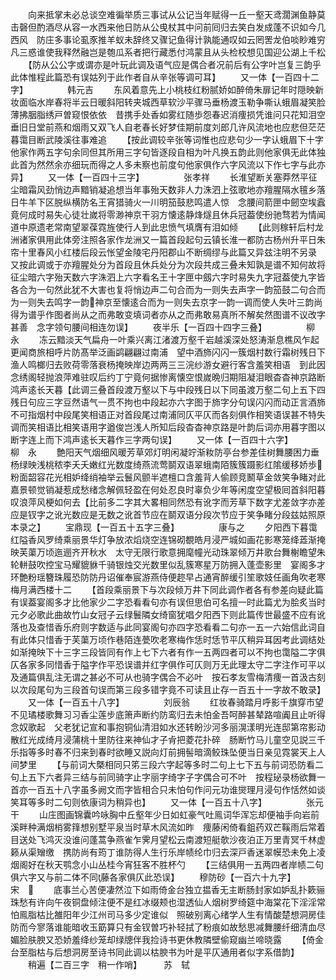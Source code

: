 <!-- { "loadSidebar": true } -->
　　向来抵掌未必总谈空难徧举质三事试从公记当年赋得一丘一壑天鸢濶渊鱼静莫击磬但酌酒尽从容一水西来他日防从公曵杖其中问前囘归去笑白发成蓬不识如今几西风　防庄多事论虱豕推羊蚁未辞终又骤记鱼得计孰能通叹如云罔罟龙伯啖眇难穷凡三惑谁使我释然融岂是匏瓜系者把行藏悉付鸿蒙且从头检校想见国迎公湖上千松
　　【防从公公字或谓亦是叶玩此调及语气应是偶合者况前后有公字叶岂复三韵乎此体惟程此篇恐有误姑列于此作者自从辛张等调可耳】
　　又一体【一百四十二字】　　　　　韩元吉
　　东风着意先上小桃枝红粉腻娇如醉倚朱扉记年时隠映新妆面临水岸春将半云日暖斜阳转夹城西草软沙平骤马垂杨渡玉勒争嘶认蛾眉凝笑脸薄拂胭脂绣戸曽窥恨依依　昔携手处香如雾红随歩怨春迟消痩损凭谁问只花知泪空垂旧日堂前燕和烟雨又双飞人自老春长好梦佳期前度刘郎几许风流地也应悲但茫茫暮霭目断武陵溪往事难追
　　【按此调较辛张等词惟也应悲句少一字认蛾眉下十字他家作两五字句余同但其所用三字句皆逐段自相为叶凡换五韵此则他家俱无此体独此首为然然余亦细玩而得之人多未察也前度句他家俱作六字风流以下作七字与此亦异】
　　又一体【一百四十三字】　　　　　张孝祥
　　长淮望断关塞莽然平征尘暗霜风劲悄边声黯销凝追想当年事殆天数非人力洙泗上弦歌地亦羶腥隔水氊乡落日牛羊下区脱纵横防名王宵猎骑火一川明笳鼓悲鸣遣人惊　念腰间箭匣中劒空埃蠧竟何成时易失心徒壮嵗将零渺神京干羽方懐逺静烽燧且休兵冠葢使纷驰骛若为情闻道中原遗老常南望翠葆霓旌使行人到此忠愤气填膺有泪如倾
　　【此则稼轩后村龙洲诸家俱用此体旁注照各家作龙洲又一篇首段起句云镇长淮一都防古杨州升平日朱帘十里春风小红楼后段云怅望金陵宅丹阳郡山不断绸缪与此篇又异兹注明不另录　又按此调或于亦羶腥处分为首段且休兵处分为次段共成三叠未知孰是谱不知何故将征尘暗六字殆天数六字洙泗上六字看名王十字匣中劔六字时易失九字冠葢使九字皆各合为一句然此犹不大害也复将悄边声二句合而为一则失去声字一韵笳鼓二句合而为一则失去鸣字一韵神京至懐逺合而为一则失去京字一韵一调而使人失叶三韵尚得为谱乎作图者尚从之而弗敢变填词者亦从之而弗敢易真所不解矣然图谱不议改字甚善　念字领句腰间相连勿误】
　　夜半乐【一百四十四字三叠】　　　　　柳　永
　　冻云黯淡天气扁舟一叶乘兴离江渚渡万壑千岩越溪深处怒涛渐息樵风乍起更闻商旅相呼片防髙举泛画鹢翩翩过南浦　望中酒斾闪闪一簇烟村数行霜树残日下渔人鸣榔归去败荷零落衰杨掩映岸边两两三三浣纱游女避行客含羞笑相语　到此因念绣阁轻抛浪萍难驻叹后约丁宁竟何据惨离懐空恨嵗晩归期阻凝泪眼杳杳神京路断鸿声逺长天暮【此调三叠首段渡万壑以下与中段残日以下同虽渡万壑二句上五下四残日句应三字豆然语气一贯不拘也中段起亦六字图于斾字分句误闪闪而动正言酒斾不可指烟村中段尾笑相语正对首段尾过南浦同仄平仄而各刻俱作相笑语误甚不特失调而笑相语比相笑语用字遒俊岂浅人所知后段杳杳神京路是叶韵后词亦用暮字图以断字连上而下鸿声逺长天暮作三字两句误】
　　又一体【一百四十六字】　　　　　柳　永
　　艶阳天气烟细风暖芳草郊灯明闲凝竚渐籹防亭台参差佳树舞腰困力垂杨绿映浅桃秾李夭夭嫩红光数度绮燕流莺鬬双语翠蛾南陌簇簇蹑影红隂缓移娇歩粉面韶容花光相妒绛绡袖举云鬟风颤半遮檀口含羞背人偷顾竞鬭草金敛笑争睹对此嘉景顿觉销凝惹成愁绪念解佩轻盈在何处忍良时辜负少年等闲度空望极囘首斜阳暮叹浪萍风梗如何去【比前多二字其大畧相同然恐有讹字而芳草下数字尤差敛字亦差应是钗字之讹光数应是无数之讹首节应在鬬双语分段次节应于笑争睹分段兹姑照原本录之】
　　宝鼎现【一百五十五字三叠】　　　　　康与之
　　夕阳西下暮霭红隘香风罗绮乘丽景华灯争放浓熖烧空连锦砌覩皓月浸严城如画花影寒笼绛蕋渐掩映芙蕖万顷迤逦齐开秋水　太守无限行歌意拥麾幢光动珠翠倾万井歌台舞榭瞻望朱轮軿鼓吹控宝马耀貔貅千骑银烛交光数里似乱簇寒星万防拥入蓬壶影里　宴阁多才环艶粉瑶簪珠履恐防防丹诏催奉宸游燕侍便趂早占通宵醉缓引笙歌妓任画角吹老寒梅月满西楼十二
　　【首段乘丽景下与次段倾万井下同此调作者各有参差向疑此篇有误葢宴阁多才比他家少二字恐看看句亦有误但思伯可名擅一时此篇尤为脍炙当时元夕必歌此曲故竹山女冠子云绿鬟隣女绮窗犹唱夕阳西下则此篇传世最盛不应有讹落也及查惜香乐府则字数适与此同宴阁句亦四字恐看看二句亦一五一六始信此词自有此体只惜香于芙蕖万顷作巷陌连甍吹老寒梅作恁时恁节平仄稍异耳因考此调结处如渐掩映下十三字三段皆同有作上七下六者有作一五两四者可以不拘也霭隘二字俱仄各家多同惜香于隘字作平恐误谱并红字俱作可仄则万无此理太守二字注作可平以及通篇俱乱注无谓之甚必不可从也骑字偶合不必叶　按石孝友雪梅清痩一首汲古刻以次段尾句为三段首句误而第三段多错字竟不可读且止存一百五十一字故不敢录】
　　又一体【一百五十八字】　　　　　刘辰翁
　　红妆春骑踏月呼影千旗穿市望不见璚楼歌舞习习香尘莲步底箫声断约防鸾归去未怕金吾呵醉甚辇路喧阗且止听得念奴歌起　父老犹记宣和事抱铜仙清泪如水还转盼沙河多丽滉漾明光连邸第帘影动散红光成绮月浸蒲桃十里防往来神仙才子肻把菱花扑碎　肠断竹马儿童空见説三千乐指等多时春不归来到春时欲睡又説向灯前拥髻暗滴鲛珠坠便当日亲见霓裳天上人间梦里
　　【与前词大槩相同只笫三段六字起等多时二句上七下五与前词恐防看二句上五下六者异三结与前同骑字止字丽字绮字子字偶合可不叶　按程珌录杨欲舞一首亦一百五十八字虽多阙文而字皆相合只未怕句作问元功谁爕理月浸句作恬然如谈笑耳等多时二句则依康词为稍异也】
　　又一体【一百五十八字】　　　　　张元干
　　山庄图画锦囊吟咏胸中丘壑年少日如虹豪气吐鳯词华浑忘却便袖手向岩前溪畔种满烟梢雾箨想别墅平泉当时草木风流如昨　痩藤闲倚看鉏药双芒鞵雨后常着目送处飞鸿灭没谁问蓬蒿争燕雀乍霁月望松云南渡短艇欹沙夜泊正万里青冥千林虚籁从渠矰缴　携防尚有筠丁谁防得人生行乐岸帻纶巾归去深戸香迷翠幙恐未免上凌烟阁好在秋天鹗念小山丛桂今宵狂客不胜杯勺
　　【三结俱用一五两四者岸帻二句俱六字又与前二体不同藤各家俱仄此恐误】
　　穆防砂【一百六十九字】　　　　　宋　
　　底事兰心苦便凄然泣下如雨倚金台独立揾香无主断肠封家如妒乱扑簌骊珠愁有许向午夜铜盘倾注便不是红冰缀颊也湿透仙人烟树罗绮筵中海棠花下淫淫常怕鳯脂枯比雒阳年少江州司马多少定谁似　照破别离心绪学人生有情酸楚想洞房佳防而今寥落谁能暗收玉筯算只有金钗曽巧补轻拭了粉痕如故愁思减舞腰纤细清血尽媚脸肤腴又恐娇羞绛纱笼却绿牕伴我捡诗书更休教隣壁偷窥幽兰啼晓露
　　【倚金台至脂枯与后想洞房至诗书同此调以枯腴书为叶是平仄通用者似字系借韵】
　　稍遍【二百三字　稍一作哨】　　　苏　轼
